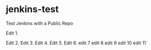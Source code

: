 # jenkins-test
Test Jenkins with a Public Repo

Edit 1.

Edit 2.
Edit 3.
Edit 4.
Edit 5.
Edit 6.
edit 7
edit 8
edit 9
edit 10
edit 11
